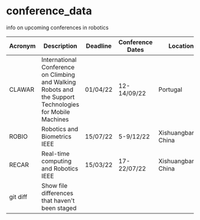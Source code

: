 # conference_data
info on upcoming conferences in robotics

| Acronym | Description | Deadline | Conference Dates | Location | Link |
| --- | --- | --- | --- | --- | --- |
| CLAWAR | International Conference on Climbing and Walking Robots and the Support Technologies for Mobile Machines | 01/04/22 | 12-14/09/22 | Portugal | https://clawar.org.clawar2022/ |
| ROBIO | Robotics and Biometrics IEEE | 15/07/22 | 5-9/12/22 | Xishuangbanna, China | www.robio2022.org |
| RECAR | Real-time computing and Robotics IEEE | 15/03/22 | 17-22/07/22 | Xishuangbanna, China | www.ieee-recar.org |
| git diff | Show file differences that haven't been staged |  |  |  |  |
